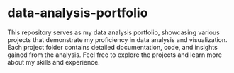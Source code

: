 # data-analysis-portfolio
This repository serves as my data analysis portfolio, showcasing various projects that demonstrate my proficiency in data analysis and visualization. Each project folder contains detailed documentation, code, and insights gained from the analysis. Feel free to explore the projects and learn more about my skills and experience.
